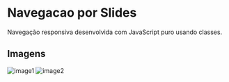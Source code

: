 # Navegacao por Slides
Navegação responsiva desenvolvida com JavaScript puro usando classes.

## Imagens
![image1](https://user-images.githubusercontent.com/92189897/216781492-cad4e377-d40d-45ef-835d-0b218d69f23f.png)
![image2](https://user-images.githubusercontent.com/92189897/216781495-665ab539-a48e-4f6e-a63c-affe02474edd.png)
